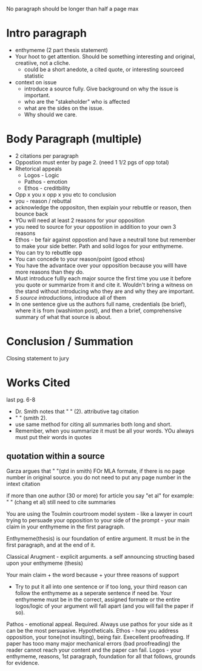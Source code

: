 No paragraph should be longer than half a page max
# Intro paragraph
* enthymeme (2 part thesis statement)
* Your hoot to get attention. Should be something interesting and original, creatiive, not a cliche.
	* could be a short anedote, a cited quote, or interesting sourceed statistic
* context on issue
	* introduce a source fully. Give background on why the issue is important. 
	* who are the "stakeholder" who is affected
	* what are the sides on the issue. 
	* Why should we care.

# Body Paragraph (multiple)
* 2 citations per paragraph
* Oppostion must enter by page 2. (need 1 1/2 pgs of opp total)
* Rhetorical appeals 
	* Logos - Logic
	* Pathos - emotion
	* Ethos - creditbility 
* Opp x you x opp x you etc to conclusion
* you - reason / rebuttal
* acknowledge the oppositon, then explain your rebuttle or reason, then bounce back
* YOu will need at least 2 reasons for your opposition
* you need to source for your oppostiion in addition to your own 3 reasons
* Ethos - be fair against oppostion and have a neutrall tone but remember to make your side better. Path and solid logos for your enthymeme.
* You can try to rebuttle opp
* You can concede to your reason/point (good ethos)
* You have the advantace over your opposition because you willl have more reasons than they do.
* Must introduce fullly each major source the first time you use it before you quote or summarize from it and cite it.  Wouldn't bring a witness on the stand without introducing who they are and why they are important.
* *5 source introductions*, introduce all of them
* In one sentence give us the authors full name, credentials (be brief), where it is from (washinton post), and then a brief, comprehensive summary of what that source is about.
# Conclusion / Summation
Closing statement to jury


# Works Cited
last pg. 6-8
* Dr. Smith notes that "     " (2). attributive tag citation
* "      " (smith 2).
* use same method for citing all summaries both long and short.
* Remember, when you summarize it must be all your words. YOu always must put their words in quotes
## quotation within a source
Garza argues that "     "(qtd in smith)
FOr MLA formate, if there is no page number in original source. you do not need to put any page number in the intext citation

if more than one author (30 or more) for article you say "et al" for example:
"      " (chang et al)
still need to cite summaries


You are using the Toulmin courtroom model system - like a lawyer in court trying to persuade your opposition to your side of the prompt - your main claim in your enthymeme in the first paragraph.

Enthymeme(thesis) is our foundation of entire argument. It must be in the first paragraph, and at the end of it. 

Classical Arugment - explicit arguments. a self announcing structing based upon your enthymeme (thesis)

Your main claim + the word because + your three reasons of support

* Try to put it all into one sentence or if too long, your third reason can follow the enthymeme as a seperate sentence if need be.
Your enthymeme must be in the correct, assigned formate or the entire logos/logic of your argument will fall apart (and you will fail the paper if so).

Pathos - emotional appeal. Required. Always use pathos for your side as it can be the most persuasive. Hypotheticals.
Ethos - how you address opposition, your tone(not insulting), being fair. Execellent proofreading. If paper has tooo many major mechanical errors (bad proofreading) the reader cannot reach your content and the paper can fail.
Logos - your enthymeme, reasons, 1st paragraph, foundation for all that follows, grounds for evidence.

